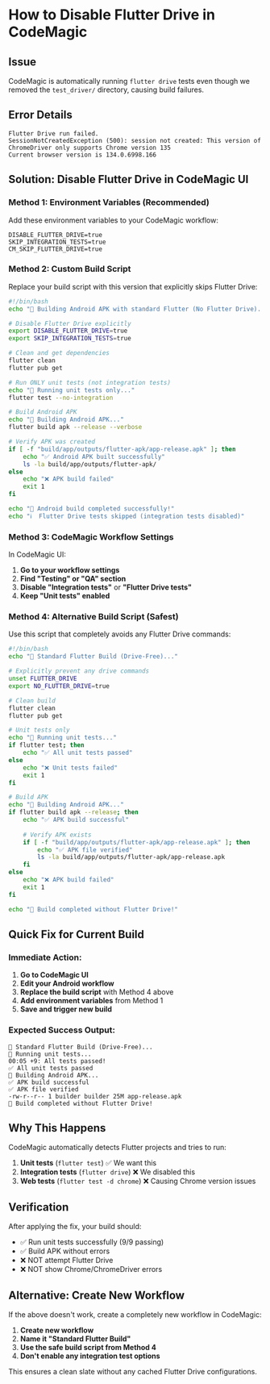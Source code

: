 # How to Disable Flutter Drive in CodeMagic

## Issue
CodeMagic is automatically running `flutter drive` tests even though we removed the `test_driver/` directory, causing build failures.

## Error Details
```
Flutter Drive run failed.
SessionNotCreatedException (500): session not created: This version of ChromeDriver only supports Chrome version 135
Current browser version is 134.0.6998.166
```

## Solution: Disable Flutter Drive in CodeMagic UI

### Method 1: Environment Variables (Recommended)
Add these environment variables to your CodeMagic workflow:

```
DISABLE_FLUTTER_DRIVE=true
SKIP_INTEGRATION_TESTS=true
CM_SKIP_FLUTTER_DRIVE=true
```

### Method 2: Custom Build Script
Replace your build script with this version that explicitly skips Flutter Drive:

```bash
#!/bin/bash
echo "🤖 Building Android APK with standard Flutter (No Flutter Drive)..."

# Disable Flutter Drive explicitly
export DISABLE_FLUTTER_DRIVE=true
export SKIP_INTEGRATION_TESTS=true

# Clean and get dependencies
flutter clean
flutter pub get

# Run ONLY unit tests (not integration tests)
echo "🧪 Running unit tests only..."
flutter test --no-integration

# Build Android APK
echo "📱 Building Android APK..."
flutter build apk --release --verbose

# Verify APK was created
if [ -f "build/app/outputs/flutter-apk/app-release.apk" ]; then
    echo "✅ Android APK built successfully"
    ls -la build/app/outputs/flutter-apk/
else
    echo "❌ APK build failed"
    exit 1
fi

echo "🎉 Android build completed successfully!"
echo "ℹ️  Flutter Drive tests skipped (integration tests disabled)"
```

### Method 3: CodeMagic Workflow Settings
In CodeMagic UI:

1. **Go to your workflow settings**
2. **Find "Testing" or "QA" section**
3. **Disable "Integration tests"** or **"Flutter Drive tests"**
4. **Keep "Unit tests" enabled**

### Method 4: Alternative Build Script (Safest)
Use this script that completely avoids any Flutter Drive commands:

```bash
#!/bin/bash
echo "🚀 Standard Flutter Build (Drive-Free)..."

# Explicitly prevent any drive commands
unset FLUTTER_DRIVE
export NO_FLUTTER_DRIVE=true

# Clean build
flutter clean
flutter pub get

# Unit tests only
echo "🧪 Running unit tests..."
if flutter test; then
    echo "✅ All unit tests passed"
else
    echo "❌ Unit tests failed"
    exit 1
fi

# Build APK
echo "📱 Building Android APK..."
if flutter build apk --release; then
    echo "✅ APK build successful"
    
    # Verify APK exists
    if [ -f "build/app/outputs/flutter-apk/app-release.apk" ]; then
        echo "✅ APK file verified"
        ls -la build/app/outputs/flutter-apk/app-release.apk
    fi
else
    echo "❌ APK build failed"
    exit 1
fi

echo "🎉 Build completed without Flutter Drive!"
```

## Quick Fix for Current Build

### Immediate Action:
1. **Go to CodeMagic UI**
2. **Edit your Android workflow**
3. **Replace the build script** with Method 4 above
4. **Add environment variables** from Method 1
5. **Save and trigger new build**

### Expected Success Output:
```
🚀 Standard Flutter Build (Drive-Free)...
🧪 Running unit tests...
00:05 +9: All tests passed!
✅ All unit tests passed
📱 Building Android APK...
✅ APK build successful
✅ APK file verified
-rw-r--r-- 1 builder builder 25M app-release.apk
🎉 Build completed without Flutter Drive!
```

## Why This Happens

CodeMagic automatically detects Flutter projects and tries to run:
1. **Unit tests** (`flutter test`) ✅ We want this
2. **Integration tests** (`flutter drive`) ❌ We disabled this
3. **Web tests** (`flutter test -d chrome`) ❌ Causing Chrome version issues

## Verification

After applying the fix, your build should:
- ✅ Run unit tests successfully (9/9 passing)
- ✅ Build APK without errors
- ❌ NOT attempt Flutter Drive
- ❌ NOT show Chrome/ChromeDriver errors

## Alternative: Create New Workflow

If the above doesn't work, create a completely new workflow in CodeMagic:
1. **Create new workflow**
2. **Name it "Standard Flutter Build"**
3. **Use the safe build script from Method 4**
4. **Don't enable any integration test options**

This ensures a clean slate without any cached Flutter Drive configurations. 